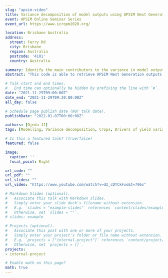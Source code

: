 ```yaml
---
slug: "apsim-video"
title: Variance decomposition of model outputs using APSIM Next Generation (video)
event: APSIM Online Seminar Series
event_url: https://www.icropm2020.org/

location: Brisbane Australia
address:
  street: Ferry Rd
  city: Brisbane
  region: Australia
  postcode: '4101'
  country: Australia

summary: Identify the main contributors to the variance in model outputs
abstract: "This code is able to retrieve APSIM Next Generation outputs and carried out a variance decomposition analysis to identify the main contributors to the variance in selected model outputs. Functionality: Calculate the main (ME) and total effect (TE) of a series of factors on the variability of a selected variable (in this example crop biomass). ME explains the share of the components to model output variability without interactions, i.e. if ME=1, the assessed factors explain the entire proportion of model output variability, but if M<1, residuals exist which means additional factors are required to explain this variability. TE represents the interaction of a given factor with other factors, i.e. high TE values for a given factor denote high interactions of that factor with other factors, therefore, TE does not include residuals."

# Talk start and end times.
#   End time can optionally be hidden by prefixing the line with `#`.
date: "2021-11-29T09:00:00Z"
date_end: "2021-11-29T09:30:00:00Z"
all_day: false

# Schedule page publish date (NOT talk date).
publishDate: "2022-01-07T00:00:00Z"

authors: [Ojeda JJ]
tags: [Modelling, Variance decomposition, Crops, Drivers of yield variability]

# Is this a featured talk? (true/false)
featured: false

image:
  caption: ''
  focal_point: Right

url_code: ""
url_pdf: ""
url_slides: ""
url_video: "https://www.youtube.com/watch?v=dI_cDTCkFxo&t=706s"

# Markdown Slides (optional).
#   Associate this talk with Markdown slides.
#   Simply enter your slide deck's filename without extension.
#   E.g. `slides = "example-slides"` references `content/slides/example-slides.md`.
#   Otherwise, set `slides = ""`.
# slides: example

# Projects (optional).
#   Associate this post with one or more of your projects.
#   Simply enter your project's folder or file name without extension.
#   E.g. `projects = ["internal-project"]` references `content/project/deep-learning/index.md`.
#   Otherwise, set `projects = []`.
projects:
- internal-project

# Enable math on this page?
math: true
---
```

